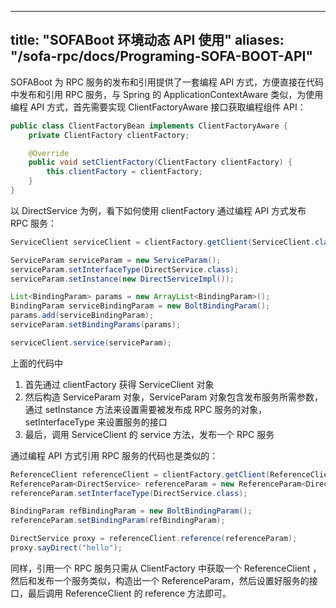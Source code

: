 
---
title: "SOFABoot 环境动态 API 使用"
aliases: "/sofa-rpc/docs/Programing-SOFA-BOOT-API"
---

SOFABoot 为 RPC 服务的发布和引用提供了一套编程 API 方式，方便直接在代码中发布和引用 RPC 服务，与 Spring 的 ApplicationContextAware 类似，为使用编程 API 方式，首先需要实现 ClientFactoryAware 接口获取编程组件 API：

```java
public class ClientFactoryBean implements ClientFactoryAware {
    private ClientFactory clientFactory;

    @Override
    public void setClientFactory(ClientFactory clientFactory) {
        this.clientFactory = clientFactory;
    }
}
```

以 DirectService 为例，看下如何使用 clientFactory 通过编程 API 方式发布 RPC 服务：

```java
ServiceClient serviceClient = clientFactory.getClient(ServiceClient.class);

ServiceParam serviceParam = new ServiceParam();
serviceParam.setInterfaceType(DirectService.class);
serviceParam.setInstance(new DirectServiceImpl());

List<BindingParam> params = new ArrayList<BindingParam>();
BindingParam serviceBindingParam = new BoltBindingParam();
params.add(serviceBindingParam);
serviceParam.setBindingParams(params);

serviceClient.service(serviceParam);
```

上面的代码中

1.  首先通过 clientFactory 获得 ServiceClient 对象
2.  然后构造 ServiceParam 对象，ServiceParam 对象包含发布服务所需参数，通过 setInstance 方法来设置需要被发布成 RPC 服务的对象，setInterfaceType 来设置服务的接口
3.  最后，调用 ServiceClient 的 service 方法，发布一个 RPC 服务

通过编程 API 方式引用 RPC 服务的代码也是类似的：

```java
ReferenceClient referenceClient = clientFactory.getClient(ReferenceClient.class);
ReferenceParam<DirectService> referenceParam = new ReferenceParam<DirectService>();
referenceParam.setInterfaceType(DirectService.class);

BindingParam refBindingParam = new BoltBindingParam();
referenceParam.setBindingParam(refBindingParam);

DirectService proxy = referenceClient.reference(referenceParam);
proxy.sayDirect("hello");
```

同样，引用一个 RPC 服务只需从 ClientFactory 中获取一个 ReferenceClient ，然后和发布一个服务类似，构造出一个 ReferenceParam，然后设置好服务的接口，最后调用 ReferenceClient 的 reference 方法即可。
